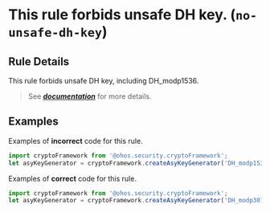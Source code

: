 # This rule forbids unsafe DH key. (`no-unsafe-dh-key`)

## Rule Details

This rule forbids unsafe DH key, including DH_modp1536.

> See [**_documentation_**](https://developer.huawei.com/consumer/{{region}}/doc/harmonyos-guides-{{apiVersion}}/ide_no-unsafe-dh-key-{{apiVersion}}) for more details.

## Examples

Examples of **incorrect** code for this rule.

```ts
import cryptoFramework from '@ohos.security.cryptoFramework';
let asyKeyGenerator = cryptoFramework.createAsyKeyGenerator('DH_modp1536');
```

Examples of **correct** code for this rule.

```ts
import cryptoFramework from '@ohos.security.cryptoFramework';
let asyKeyGenerator = cryptoFramework.createAsyKeyGenerator('DH_modp3072');
```
